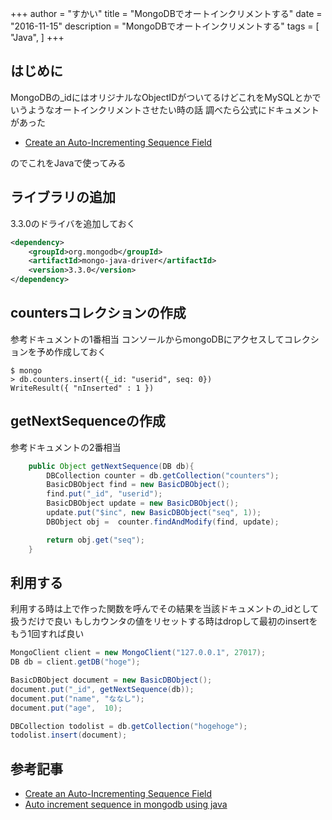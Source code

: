 +++
author = "すかい"
title = "MongoDBでオートインクリメントする"
date = "2016-11-15"
description = "MongoDBでオートインクリメントする"
tags = [
    "Java",
]
+++

## はじめに

MongoDBの_idにはオリジナルなObjectIDがついてるけどこれをMySQLとかでいうようなオートインクリメントさせたい時の話
調べたら公式にドキュメントがあった

- [Create an Auto-Incrementing Sequence Field](https://docs.mongodb.com/v3.0/tutorial/create-an-auto-incrementing-field/)

のでこれをJavaで使ってみる

## ライブラリの追加

3.3.0のドライバを追加しておく

```xml
<dependency>
    <groupId>org.mongodb</groupId>
    <artifactId>mongo-java-driver</artifactId>
    <version>3.3.0</version>
</dependency>
```

## countersコレクションの作成

参考ドキュメントの1番相当
コンソールからmongoDBにアクセスしてコレクションを予め作成しておく

```
$ mongo
> db.counters.insert({_id: "userid", seq: 0})
WriteResult({ "nInserted" : 1 })
```

## getNextSequenceの作成

参考ドキュメントの2番相当

```java
    public Object getNextSequence(DB db){
        DBCollection counter = db.getCollection("counters");
        BasicDBObject find = new BasicDBObject();
        find.put("_id", "userid");
        BasicDBObject update = new BasicDBObject();
        update.put("$inc", new BasicDBObject("seq", 1));
        DBObject obj =  counter.findAndModify(find, update);

        return obj.get("seq");
    }
```

## 利用する

利用する時は上で作った関数を呼んでその結果を当該ドキュメントの_idとして扱うだけで良い
もしカウンタの値をリセットする時はdropして最初のinsertをもう1回すれば良い

```java
MongoClient client = new MongoClient("127.0.0.1", 27017);
DB db = client.getDB("hoge");

BasicDBObject document = new BasicDBObject();
document.put("_id", getNextSequence(db));
document.put("name", "ななし");
document.put("age",  10);

DBCollection todolist = db.getCollection("hogehoge");
todolist.insert(document);
```

## 参考記事

- [Create an Auto-Incrementing Sequence Field](https://docs.mongodb.com/v3.0/tutorial/create-an-auto-incrementing-field/)
- [Auto increment sequence in mongodb using java](http://stackoverflow.com/questions/32065045/auto-increment-sequence-in-mongodb-using-java)
